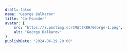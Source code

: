 ```yaml
---
draft: false
name: "George Balkarov"
title: "Co-Founder"
avatar: {
    src: "https://i.postimg.cc/CMWttK8H/George-1.png",
    alt: "George Balkarov"
}
publishDate: "2024-06-29 20:00"
---
```


